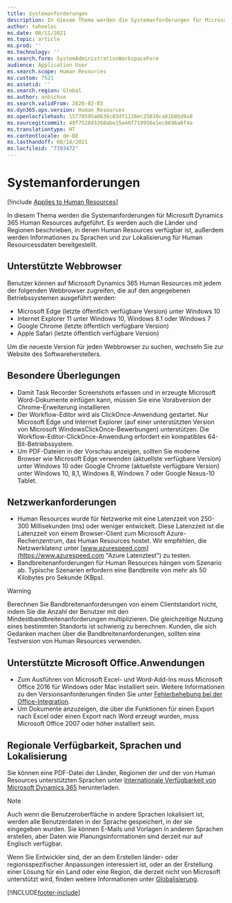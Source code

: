 ```yaml
---
title: Systemanforderungen
description: In diesem Thema werden die Systemanforderungen für Microsoft Dynamics 365 Human Resources aufgeführt.
author: twheeloc
ms.date: 08/11/2021
ms.topic: article
ms.prod: ''
ms.technology: ''
ms.search.form: SystemAdministrationWorkspaceForm
audience: Application User
ms.search.scope: Human Resources
ms.custom: 7521
ms.assetid: ''
ms.search.region: Global
ms.author: anbichse
ms.search.validFrom: 2020-02-03
ms.dyn365.ops.version: Human Resources
ms.openlocfilehash: 15770595a0639c03df1138ec25010ca8168bd9a8
ms.sourcegitcommit: 49f7528d3268abe15e40f719956e1ec8696a6f4e
ms.translationtype: HT
ms.contentlocale: de-DE
ms.lasthandoff: 08/18/2021
ms.locfileid: "7393472"
---
```

# <a name="system-requirements"></a>Systemanforderungen

[!include [Applies to Human Resources](../includes/applies-to-hr.md)]

In diesem Thema werden die Systemanforderungen für Microsoft Dynamics 365 Human Resources aufgeführt. Es werden auch die Länder und Regionen beschrieben, in denen Human Resources verfügbar ist, außerdem werden Informationen zu Sprachen und zur Lokalisierung für Human Resourcessdaten bereitgestellt.

## <a name="supported-web-browsers"></a>Unterstützte Webbrowser

Benutzer können auf Microsoft Dynamics 365 Human Resources mit jedem der folgenden Webbrowser zugreifen, die auf den angegebenen Betriebssystemen ausgeführt werden: 

*   Microsoft Edge (letzte öffentlich verfügbare Version) unter Windows 10
*   Internet Explorer 11 unter Windows 10, Windows 8.1 oder Windows 7
*   Google Chrome (letzte öffentlich verfügbare Version)
*   Apple Safari (letzte öffentlich verfügbare Version)

Um die neueste Version für jeden Webbrowser zu suchen, wechseln Sie zur Website des Softwareherstellers. 

## <a name="special-considerations"></a>Besondere Überlegungen

* Damit Task Recorder Screenshots erfassen und in erzeugte Microsoft Word-Dokumente einfügen kann, müssen Sie eine Vorabversion der Chrome-Erweiterung installieren
* Der Workflow-Editor wird als ClickOnce-Anwendung gestartet. Nur Microsoft Edge und Internet Explorer (auf einer unterstützten Version von Microsoft WindowsClickOnce-Bewerbungen) unterstützen. Die Workflow-Editor-ClickOnce-Anwendung erfordert ein kompatibles 64-Bit-Betriebssystem.
* Um PDF-Dateien in der Vorschau anzeigen, sollten Sie moderne Browser wie Microsoft Edge verwenden (aktuellste verfügbare Version) unter Windows 10 oder Google Chrome (aktuellste verfügbare Version) unter Windows 10, 8,1, Windows 8, Windows 7 oder Google Nexus-10 Tablet.

## <a name="network-requirements"></a>Netzwerkanforderungen

* Human Resources wurde für Netzwerke mit eine Latenzzeit von 250-300 Millisekunden (ms) oder weniger entwickelt. Diese Latenzzeit ist die Latenzzeit von einem Browser-Client zum Microsoft Azure-Rechenzentrum, das Human Resources hostet. Wir empfehlen, die Netzwerklatenz unter [www.azurespeed.com](https://www.azurespeed.com "Azure Latenztest") zu testen.
* Bandbreitenanforderungen für Human Resources hängen vom Szenario ab. Typische Szenarien erfordern eine Bandbreite von mehr als 50 Kilobytes pro Sekunde (KBps).
 
> [!WARNING]
> Berechnen Sie Bandbreitenanforderungen von einem Clientstandort nicht, indem Sie die Anzahl der Benutzer mit den Mindestbandbreitenanforderungen multiplizieren. Die gleichzeitige Nutzung eines bestimmten Standorts ist schwierig zu berechnen. Kunden, die sich Gedanken machen über die Bandbreitenanforderungen, sollten eine Testversion von Human Resources verwenden.

## <a name="supported-microsoft-office-applications"></a>Unterstützte Microsoft Office.Anwendungen

* Zum Ausführen von Microsoft Excel- und Word-Add-Ins muss Microsoft Office 2016 für Windows oder Mac installiert sein. Weitere Informationen zu den Versionsanforderungen finden Sie unter [Fehlerbehebung bei der Office-Integration](../fin-ops-core/dev-itpro/office-integration/office-integration-troubleshooting.md "Fehlerbehebung bei der Office Integration").
* Um Dokumente anzuzeigen, die über die Funktionen für einen Export nach Excel oder einen Export nach Word erzeugt wurden, muss Microsoft Office 2007 oder höher installiert sein.

## <a name="regional-availability-languages-and-localization"></a>Regionale Verfügbarkeit, Sprachen und Lokalisierung

Sie können eine PDF-Datei der Länder, Regionen der und der von Human Resources unterstützten Sprachen unter [Internationale Verfügbarkeit von Microsoft Dynamics 365](/dynamics365/get-started/availability) herunterladen. 

> [!NOTE]
> Auch wenn die Benutzeroberfläche in andere Sprachen lokalisiert ist, werden alle Benutzerdaten in der Sprache gespeichert, in der sie eingegeben wurden. Sie können E-Mails und Vorlagen in anderen Sprachen erstellen, aber Daten wie Planungsinformationen sind derzeit nur auf Englisch verfügbar.

Wenn Sie Entwickler sind, der an dem Erstellen länder- oder regionsspezifischer Anpassungen interessiert ist, oder an der Erstellung einer Lösung für ein Land oder eine Region, die derzeit nicht von Microsoft unterstützt wird, finden weitere Informationen unter [Globalisierung](/dynamics365/unified-operations/dev-itpro/lcs-solutions/country-region).

[!INCLUDE[footer-include](../includes/footer-banner.md)]
